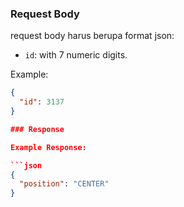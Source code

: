 
### Request Body

request body harus berupa format json:

- `id`:  with 7 numeric digits.

Example:

```json
{
  "id": 3137
}

### Response

Example Response:

```json
{
  "position": "CENTER"
}

